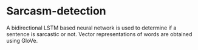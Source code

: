 # Sarcasm-detection
A bidirectional LSTM based neural network is used to determine if a sentence is sarcastic or not. 
Vector representations of words are obtained using GloVe.
